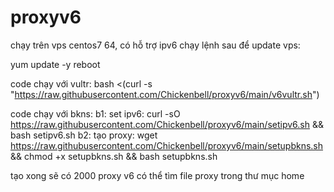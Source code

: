 # proxyv6
chạy trên vps centos7 64, có hỗ trợ ipv6
chạy lệnh sau để update vps:

yum update -y
reboot

code chạy với vultr:
bash <(curl -s "https://raw.githubusercontent.com/Chickenbell/proxyv6/main/v6vultr.sh")

code chạy với bkns:
b1: set ipv6: 
curl -sO https://raw.githubusercontent.com/Chickenbell/proxyv6/main/setipv6.sh && bash setipv6.sh
b2: tạo proxy:
wget https://raw.githubusercontent.com/Chickenbell/proxyv6/main/setupbkns.sh && chmod +x setupbkns.sh && bash setupbkns.sh


tạo xong sẽ có 2000 proxy v6
có thể tìm file proxy trong thư mục home

